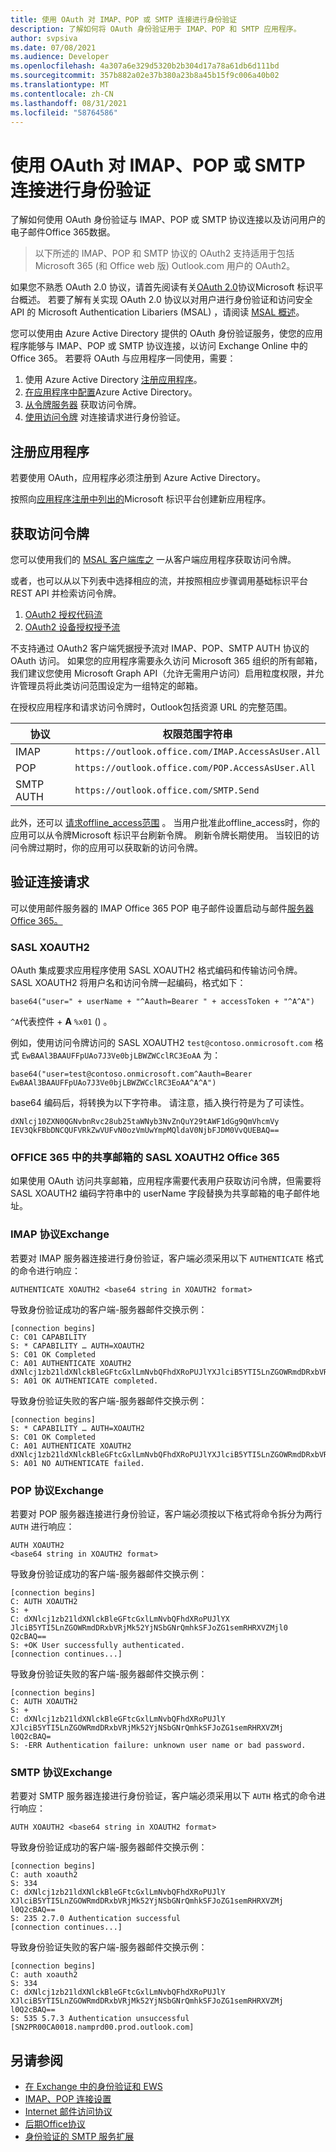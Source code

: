 ```yaml
---
title: 使用 OAuth 对 IMAP、POP 或 SMTP 连接进行身份验证
description: 了解如何将 OAuth 身份验证用于 IMAP、POP 和 SMTP 应用程序。
author: svpsiva
ms.date: 07/08/2021
ms.audience: Developer
ms.openlocfilehash: 4a307a6e329d5320b2b304d17a78a61db6d111bd
ms.sourcegitcommit: 357b882a02e37b380a23b8a45b15f9c006a40b02
ms.translationtype: MT
ms.contentlocale: zh-CN
ms.lasthandoff: 08/31/2021
ms.locfileid: "58764586"
---
```

# <a name="authenticate-an-imap-pop-or-smtp-connection-using-oauth"></a>使用 OAuth 对 IMAP、POP 或 SMTP 连接进行身份验证

了解如何使用 OAuth 身份验证与 IMAP、POP 或 SMTP 协议连接以及访问用户的电子邮件Office 365数据。

> 以下所述的 IMAP、POP 和 SMTP 协议的 OAuth2 支持适用于包括 Microsoft 365 (和 Office web 版) Outlook.com 用户的 OAuth2。

如果您不熟悉 OAuth 2.0 协议，请首先阅读有关[OAuth 2.0](/azure/active-directory/develop/active-directory-v2-protocols)协议Microsoft 标识平台概述。 若要了解有关实现 OAuth 2.0 协议以对用户进行身份验证和访问安全 API 的 Microsoft Authentication Libariers (MSAL) ，请阅读 [MSAL 概述](/azure/active-directory/develop/msal-overview)。

您可以使用由 Azure Active Directory 提供的 OAuth 身份验证服务，使您的应用程序能够与 IMAP、POP 或 SMTP 协议连接，以访问 Exchange Online 中的Office 365。 若要将 OAuth 与应用程序一同使用，需要：

1. 使用 Azure Active Directory [注册应用程序](#register-your-application)。
1. [在应用程序中配置](#configure-your-application)Azure Active Directory。
1. [从令牌服务器](#get-an-access-token) 获取访问令牌。
1. [使用访问令牌](#authenticate-connection-requests) 对连接请求进行身份验证。

## <a name="register-your-application"></a>注册应用程序

若要使用 OAuth，应用程序必须注册到 Azure Active Directory。

按照向[应用程序注册中列出的](/azure/active-directory/develop/quickstart-register-app)Microsoft 标识平台创建新应用程序。

## <a name="get-an-access-token"></a>获取访问令牌

您可以使用我们的 [MSAL 客户端库之](/azure/active-directory/develop/msal-overview) 一从客户端应用程序获取访问令牌。

或者，也可以从以下列表中选择相应的流，并按照相应步骤调用基础标识平台 REST API 并检索访问令牌。

1. [OAuth2 授权代码流](/azure/active-directory/develop/v2-oauth2-auth-code-flow)
1. [OAuth2 设备授权授予流](/azure/active-directory/develop/v2-oauth2-device-code)

不支持通过 OAuth2 客户端凭据授予流对 IMAP、POP、SMTP AUTH 协议的 OAuth 访问。 如果您的应用程序需要永久访问 Microsoft 365 组织的所有邮箱，我们建议您使用 Microsoft Graph API（允许无需用户访问）启用粒度权限，并允许管理员将此类访问范围设定为一组特定的邮箱。

在授权应用程序和请求访问令牌时，Outlook包括资源 URL 的完整范围。

| 协议  | 权限范围字符串 |
|-----------|-------------------------|
| IMAP      | `https://outlook.office.com/IMAP.AccessAsUser.All` |
| POP       | `https://outlook.office.com/POP.AccessAsUser.All`  |
| SMTP AUTH | `https://outlook.office.com/SMTP.Send`             |

此外，还可以 [请求offline_access范围](/azure/active-directory/develop/v2-permissions-and-consent#offline_access) 。 当用户批准此offline_access时，你的应用可以从令牌Microsoft 标识平台刷新令牌。 刷新令牌长期使用。 当较旧的访问令牌过期时，你的应用可以获取新的访问令牌。

## <a name="authenticate-connection-requests"></a>验证连接请求

可以使用邮件服务器的 IMAP Office 365 POP 电子邮件设置启动与邮件[服务器Office 365。](https://support.office.com/article/pop-and-imap-email-settings-for-outlook-8361e398-8af4-4e97-b147-6c6c4ac95353)

### <a name="sasl-xoauth2"></a>SASL XOAUTH2

OAuth 集成要求应用程序使用 SASL XOAUTH2 格式编码和传输访问令牌。 SASL XOAUTH2 将用户名和访问令牌一起编码，格式如下：

```text
base64("user=" + userName + "^Aauth=Bearer " + accessToken + "^A^A")
```

`^A`代表控件  +  **A** `%x01` () 。

例如，使用访问令牌访问的 SASL XOAUTH2 `test@contoso.onmicrosoft.com` 格式 `EwBAAl3BAAUFFpUAo7J3Ve0bjLBWZWCclRC3EoAA` 为：

```text
base64("user=test@contoso.onmicrosoft.com^Aauth=Bearer EwBAAl3BAAUFFpUAo7J3Ve0bjLBWZWCclRC3EoAA^A^A")
```

base64 编码后，将转换为以下字符串。 请注意，插入换行符是为了可读性。

```text
dXNlcj10ZXN0QGNvbnRvc28ub25taWNyb3NvZnQuY29tAWF1dGg9QmVhcmVy
IEV3QkFBbDNCQUFVRkZwVUFvN0ozVmUwYmpMQldaV0NjbFJDM0VvQUEBAQ==
```

### <a name="sasl-xoauth2-authentication-for-shared-mailboxes-in-office-365"></a>OFFICE 365 中的共享邮箱的 SASL XOAUTH2 Office 365

如果使用 OAuth 访问共享邮箱，应用程序需要代表用户获取访问令牌，但需要将 SASL XOAUTH2 编码字符串中的 userName 字段替换为共享邮箱的电子邮件地址。 

### <a name="imap-protocol-exchange"></a>IMAP 协议Exchange

若要对 IMAP 服务器连接进行身份验证，客户端必须采用以下 `AUTHENTICATE` 格式的命令进行响应：

```text
AUTHENTICATE XOAUTH2 <base64 string in XOAUTH2 format>
```

导致身份验证成功的客户端-服务器邮件交换示例：

```text
[connection begins]
C: C01 CAPABILITY
S: * CAPABILITY … AUTH=XOAUTH2
S: C01 OK Completed
C: A01 AUTHENTICATE XOAUTH2 dXNlcj1zb21ldXNlckBleGFtcGxlLmNvbQFhdXRoPUJlYXJlciB5YTI5LnZGOWRmdDRxbVRjMk52YjNSbGNrQmhkSFJoZG1semRHRXVZMjl0Q2cBAQ==
S: A01 OK AUTHENTICATE completed.
```

导致身份验证失败的客户端-服务器邮件交换示例：

```text
[connection begins]
S: * CAPABILITY … AUTH=XOAUTH2
S: C01 OK Completed
C: A01 AUTHENTICATE XOAUTH2 dXNlcj1zb21ldXNlckBleGFtcGxlLmNvbQFhdXRoPUJlYXJlciB5YTI5LnZGOWRmdDRxbVRjMk52YjNSbGNrQmhkSFJoZG1semRHRXVZMjl0Q2cBAQ==
S: A01 NO AUTHENTICATE failed.
```

### <a name="pop-protocol-exchange"></a>POP 协议Exchange

若要对 POP 服务器连接进行身份验证，客户端必须按以下格式将命令拆分为两行 `AUTH` 进行响应：    

```text 
AUTH XOAUTH2 
<base64 string in XOAUTH2 format>   
``` 

导致身份验证成功的客户端-服务器邮件交换示例：    

```text 
[connection begins] 
C: AUTH XOAUTH2     
S: +    
C: dXNlcj1zb21ldXNlckBleGFtcGxlLmNvbQFhdXRoPUJlYX   
JlciB5YTI5LnZGOWRmdDRxbVRjMk52YjNSbGNrQmhkSFJoZG1semRHRXVZMjl0  
Q2cBAQ==    
S: +OK User successfully authenticated. 
[connection continues...]   
``` 

导致身份验证失败的客户端-服务器邮件交换示例：    

```text 
[connection begins] 
C: AUTH XOAUTH2     
S: +    
C: dXNlcj1zb21ldXNlckBleGFtcGxlLmNvbQFhdXRoPUJlY    
XJlciB5YTI5LnZGOWRmdDRxbVRjMk52YjNSbGNrQmhkSFJoZG1semRHRXVZMj   
l0Q2cBAQ=   
S: -ERR Authentication failure: unknown user name or bad password.  
```

### <a name="smtp-protocol-exchange"></a>SMTP 协议Exchange

若要对 SMTP 服务器连接进行身份验证，客户端必须采用以下 `AUTH` 格式的命令进行响应：

```text
AUTH XOAUTH2 <base64 string in XOAUTH2 format>
```

导致身份验证成功的客户端-服务器邮件交换示例：

```text
[connection begins]
C: auth xoauth2
S: 334
C: dXNlcj1zb21ldXNlckBleGFtcGxlLmNvbQFhdXRoPUJlY
XJlciB5YTI5LnZGOWRmdDRxbVRjMk52YjNSbGNrQmhkSFJoZG1semRHRXVZMj
l0Q2cBAQ==
S: 235 2.7.0 Authentication successful
[connection continues...]
```

导致身份验证失败的客户端-服务器邮件交换示例：

```text
[connection begins]
C: auth xoauth2
S: 334
C: dXNlcj1zb21ldXNlckBleGFtcGxlLmNvbQFhdXRoPUJlY
XJlciB5YTI5LnZGOWRmdDRxbVRjMk52YjNSbGNrQmhkSFJoZG1semRHRXVZMj
l0Q2cBAQ==
S: 535 5.7.3 Authentication unsuccessful [SN2PR00CA0018.namprd00.prod.outlook.com]
```

## <a name="see-also"></a>另请参阅

- [在 Exchange 中的身份验证和 EWS](../exchange-web-services/authentication-and-ews-in-exchange.md)
- [IMAP、POP 连接设置](https://support.office.com/article/pop-and-imap-email-settings-for-outlook-8361e398-8af4-4e97-b147-6c6c4ac95353)
- [Internet 邮件访问协议](https://tools.ietf.org/html/rfc3501)
- [后期Office协议](https://tools.ietf.org/html/rfc1081)
- [身份验证的 SMTP 服务扩展](https://tools.ietf.org/html/rfc4954)

